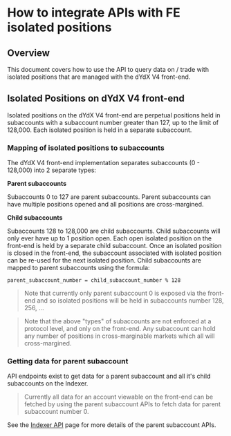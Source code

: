# How to integrate APIs with FE isolated positions

## Overview
This document covers how to use the API to query data on / trade with isolated positions that are managed with the dYdX V4 front-end.

## Isolated Positions on dYdX V4 front-end
Isolated positions on the dYdX V4 front-end are perpetual positions held in subaccounts with a subaccount number greater than 127, up to the limit of 128,000. Each isolated position is held in a separate subaccount.

### Mapping of isolated positions to subaccounts
The dYdX V4 front-end implementation separates subaccounts (0 - 128,000) into 2 separate types:

**Parent subaccounts**

Subaccounts 0 to 127 are parent subaccounts. Parent subaccounts can have multiple positions opened and all positions are cross-margined.

**Child subaccounts**

Subaccounts 128 to 128,000 are child subaccounts. Child subaccounts will only ever have up to 1 position open. Each open isolated position on the front-end is held by a separate child subaccount.
Once an isolated position is closed in the front-end, the subaccount associated with isolated position can be re-used for the next isolated position.
Child subaccounts are mapped to parent subaccounts using the formula:
```
parent_subaccount_number = child_subaccount_number % 128
```

> Note that currently only parent subaccount 0 is exposed via the front-end and so isolated positions will be held in subaccounts number 128, 256, ...

> Note that the above "types" of subaccounts are not enforced at a protocol level, and only on the front-end. Any subaccount can hold any number of positions in cross-marginable markets which all will cross-margined.

### Getting data for parent subaccount
API endpoints exist to get data for a parent subaccount and all it's child subaccounts on the Indexer.

> Currently all data for an account viewable on the front-end can be fetched by using the parent subaccount APIs to fetch data for parent subaccount number 0.

See the <a href="/developers/indexer/indexer_api">Indexer API</a> page for more details of the parent subaccount APIs.
